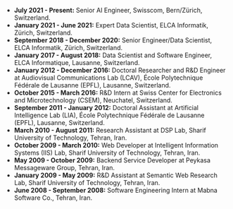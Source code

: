 - __July 2021 - Present:__ Senior AI Engineer, Swisscom, Bern/Zürich, Switzerland.
- __January 2021 - June 2021:__ Expert Data Scientist, ELCA Informatik, Zürich, Switzerland.
- __September 2018 - December 2020:__ Senior Engineer/Data Scientist, ELCA Informatik, Zürich, Switzerland.
- __January 2017 - August 2018:__ Data Scientist and Software Engineer, ELCA Informatique, Lausanne, Switzerland.
- __January 2012 - December 2016:__ Doctoral Researcher and R&D Engineer at Audiovisual Communications Lab (LCAV), École Polytechnique Fédérale de Lausanne (EPFL), Lausanne, Switzerland.
- __October 2015 - March 2016:__ R&D Intern at Swiss Center for Electronics and Microtechnology (CSEM), Neuchatel, Switzerland.
- __September 2011 - January 2012:__ Doctoral Assistant at Artificial Intelligence Lab (LIA), École Polytechnique Fédérale de Lausanne (EPFL), Lausanne, Switzerland.
- __March 2010 - August 2011:__ Research Assistant at DSP Lab, Sharif University of Technology, Tehran, Iran.
- __October 2009 - March 2010:__ Web Developer at Intelligent Information Systems (IIS) Lab, Sharif University of Technology, Tehran, Iran.
- __May 2009 - October 2009:__ Backend Service Developer at Peykasa Messageware Group, Tehran, Iran.
- __January 2009 - May 2009:__ R&D Assistant at Semantic Web Research Lab, Sharif University of Technology, Tehran, Iran.
- __June 2008 - September 2008:__ Software Engineering Intern at Mabna Software Co., Tehran, Iran.
